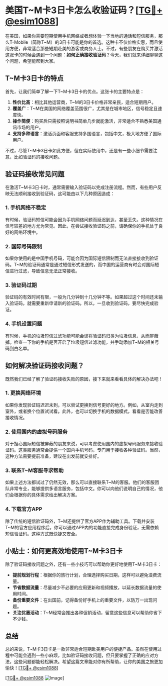 # 美国T~M卡3日卡怎么收验证码？[[TG💪+ @esim1088](https://t.me/s/esim1088)]

在美国，如果你需要短期使用手机网络或者想体验一下当地的通话和短信服务，那么T-Mobile（简称T~M）的3日卡可能是你的首选。这种卡不仅价格实惠，而且使用方便，非常适合那些短期赴美的游客或商务人士。不过，有些朋友在购买并激活这张卡的时候会遇到一个问题：**如何正确接收验证码**？今天，我们就来详细聊聊这个问题，希望能帮到大家。

## T~M卡3日卡的特点

首先，让我们简单了解一下T~M卡3日卡的优点。这张卡的主要特点是：

1. **性价比高**：相比其他运营商，T~M的3日卡价格非常亲民，适合短期用户。
2. **覆盖广**：T~M在美国的网络覆盖范围很广，尤其是在城市地区，信号稳定且速度快。
3. **操作简便**：购买后只需按照说明书简单几步就能激活，非常适合不熟悉美国通讯市场的用户。
4. **支持多种语言**：激活页面和客服支持多国语言，包括中文，极大地方便了国际用户。

不过，尽管T~M卡3日卡如此方便，但在实际使用中，还是有一些小细节需要注意，比如验证码的接收问题。

## 验证码接收常见问题

在激活T~M卡3日卡时，通常需要输入验证码以完成注册流程。然而，有些用户反映无法顺利接收到验证码，这可能由以下几种原因造成：

### 1. 手机网络不稳定

有时候，验证码短信可能会因为手机网络问题而延迟到达，甚至丢失。这种情况在信号较差的地方尤为常见。因此，在尝试接收验证码之前，请确保你的手机处于良好的网络环境中。

### 2. 国际号码限制

如果你使用的是中国手机号码，可能会因为国际短信限制而无法直接接收到验证码。T~M的验证码通常是通过短信形式发送的，而中国的运营商有时会对国际短信进行过滤，导致信息无法正常接收。

### 3. 验证码过期

验证码的有效时间有限，一般为几分钟到十几分钟不等。如果超过这个时间还未输入验证码，就需要重新申请新的验证码。所以，一旦收到验证码，要尽快完成验证。

### 4. 手机设置问题

有时候，手机的垃圾短信过滤功能可能会误将验证码归类为垃圾信息，从而屏蔽掉。检查一下你的手机是否开启了垃圾短信过滤功能，并手动添加T~M的相关号码到白名单。

## 如何解决验证码接收问题？

既然我们已经了解了验证码接收失败的原因，接下来就来看看具体的解决办法吧！

### 1. 更换网络环境

如果你发现验证码迟迟未到，可以尝试更换到信号更好的地方。例如，从室内走到室外，或者换个位置试试看。此外，也可以切换手机的数据模式，看看是否能改善接收情况。

### 2. 使用国内的虚拟号码服务

对于担心国际短信被屏蔽的朋友来说，可以考虑使用国内的虚拟号码服务来接收验证码。这类服务通常会提供一个国内手机号码，专门用于接收各种验证码。当然，这种方法需要提前准备，建议在出发前就安排好。

### 3. 联系T~M客服寻求帮助

如果上述方法都试过了仍然无效，那么可以直接联系T~M的客服。他们的客服团队非常专业，能够提供多语言服务，包括中文。你可以向他们说明自己的情况，他们会根据你的具体需求给出解决方案。

### 4. 下载官方APP

除了传统的短信验证码外，T~M还提供了官方APP作为辅助工具。下载并安装T~M的官方应用程序后，你可以通过APP内的功能直接完成身份验证，无需依赖短信验证码。这种方式既快捷又安全。

## 小贴士：如何更高效地使用T~M卡3日卡

除了验证码接收问题之外，还有一些小技巧可以帮助你更好地使用T~M卡3日卡：

- **提前规划行程**：根据你的旅行计划，合理选择购买日期，这样可以避免浪费流量。
- **节省数据流量**：尽量减少不必要的应用更新和视频播放，以延长数据流量的使用时间。
- **备份重要文件**：在出国前，记得备份好手机上的重要文件，以防万一出现问题。
- **关注优惠活动**：T~M经常会推出各种促销活动，留意这些信息可以帮助你省下不少钱。

## 总结

总的来说，T~M卡3日卡是一款非常适合短期赴美用户的便捷产品。虽然在使用过程中可能会遇到一些小麻烦，比如验证码接收问题，但只要掌握了正确的应对方法，这些问题都能轻松解决。希望这篇文章能对你有所帮助，让你的美国之旅更加愉快！[[TG💪+ @esim1088](https://t.me/s/esim1088)]

[[TG💪+ @esim1088](https://t.me/s/esim1088) ![Image](https://i.postimg.cc/4NQfJmqS/Snipaste-2025-05-13-00-14-12.png)]
